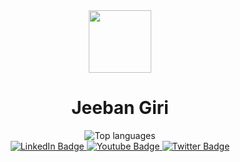 <div id="header" align="center">
  <img src="https://media.giphy.com/media/M9gbBd9nbDrOTu1Mqx/giphy.gif" width="100"/>
  <h1>
    <!--Hi there 👋<br> -->
    Jeeban Giri
  </h1>
  <!--<img src="https://github-readme-stats.vercel.app/api?username=JeebanGiri&show_icons=true&theme=dark"> -->
  <img src="https://github-readme-stats.vercel.app/api/top-langs/?username=jeebangiri&layout=compact&hide=java,html" alt="Top languages">
  <div id="badges">
  <a href="https://www.linkedin.com/in/jeeban-giri-1b7a98251/">
    <img src="https://img.shields.io/badge/LinkedIn-blue?style=for-the-badge&logo=linkedin&logoColor=white" alt="LinkedIn Badge"/>
  </a>
  <a href="https://www.youtube.com/@LearnWithJeeban">
    <img src="https://img.shields.io/badge/YouTube-red?style=for-the-badge&logo=youtube&logoColor=white" alt="Youtube Badge"/>
  </a>
  <a href="https://twitter.com/jeeban_jeebang">
    <img src="https://img.shields.io/badge/Twitter-blue?style=for-the-badge&logo=twitter&logoColor=white" alt="Twitter Badge"/>
  </a>
</div>
<img src="https://komarev.com/ghpvc/?username=JeebanGiri&style=flat-square&color=blue" alt=""/>
</div>
